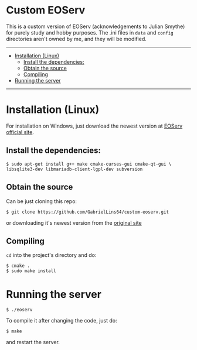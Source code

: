 <h1>Custom EOServ</h1>

This is a custom version of EOServ (acknowledgements to Julian Smythe) for purely study and hobby purposes.
The .ini files in `data` and `config` directories aren't owned by me, and they will be modified.

---

- [Installation (Linux)](#installation-linux)
  - [Install the dependencies:](#install-the-dependencies)
  - [Obtain the source](#obtain-the-source)
  - [Compiling](#compiling)
- [Running the server](#running-the-server)

---

# Installation (Linux)

For installation on Windows, just download the newest version at [EOServ official site](https://eoserv.net/download).

## Install the dependencies:

```
$ sudo apt-get install g++ make cmake-curses-gui cmake-qt-gui \
libsqlite3-dev libmariadb-client-lgpl-dev subversion
```

## Obtain the source

Can be just cloning this repo:

`$ git clone https://github.com/GabrielLins64/custom-eoserv.git`

or downloading it's newest version from the [original site](http://files.eoserv.net/snaps/)

## Compiling

`cd` into the project's directory and do:

```
$ cmake .
$ sudo make install
```

# Running the server

`$ ./eoserv`

To compile it after changing the code, just do:

`$ make`

and restart the server.

